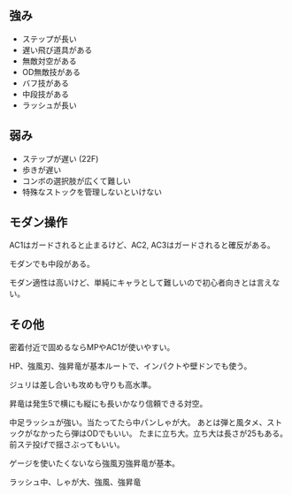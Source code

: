 ## 強み

- ステップが長い
- 遅い飛び道具がある
- 無敵対空がある
- OD無敵技がある
- バフ技がある
- 中段技がある
- ラッシュが長い

## 弱み

- ステップが遅い (22F)
- 歩きが遅い
- コンボの選択肢が広くて難しい
- 特殊なストックを管理しないといけない

## モダン操作

AC1はガードされると止まるけど、AC2, AC3はガードされると確反がある。

モダンでも中段がある。

モダン適性は高いけど、単純にキャラとして難しいので初心者向きとは言えない。

## その他

密着付近で固めるならMPやAC1が使いやすい。

HP、強風刃、強昇竜が基本ルートで、インパクトや壁ドンでも使う。

ジュリは差し合いも攻めも守りも高水準。

昇竜は発生5で横にも縦にも長いかなり信頼できる対空。

中足ラッシュが強い。当たってたら中パンしゃが大。
あとは弾と風タメ、ストックがなかったら弾はODでもいい。
たまに立ち大。立ち大は長さが25もある。前ステ投げで揺さぶってもいい。

ゲージを使いたくないなら強風刃強昇竜が基本。

ラッシュ中、しゃが大、強風、強昇竜
